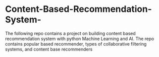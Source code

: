 # Content-Based-Recommendation-System-
The following repo contains a project on building content based recommendation system with python Machine Learning and AI. The repo contains popular based recommender,  types of collaborative filtering systems, and content base recommenders
